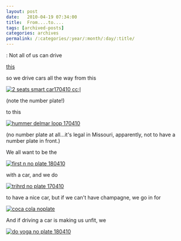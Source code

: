 ```yaml
---
layout: post
date:	2010-04-19 07:34:00
title:  From....to....
tags: [archived-posts]
categories: archives
permalink: /:categories/:year/:month/:day/:title/
---
```

:
Not all of us can drive

<a href="http://deponti.livejournal.com/656054.html"> this </a>

so we drive cars all the way from this

<a href="http://s967.photobucket.com/albums/ae160/pedoral/?action=view&current=IMG_3699.jpg" target="_blank"><img src="http://i967.photobucket.com/albums/ae160/pedoral/IMG_3699.jpg" border="0" alt="2 seats smart car170410 cc;l"></a>

(note the number plate!)


to this


<a href="http://s967.photobucket.com/albums/ae160/pedoral/?action=view&current=IMG_3714.jpg" target="_blank"><img src="http://i967.photobucket.com/albums/ae160/pedoral/IMG_3714.jpg" border="0" alt="hummer delmar loop 170410"></a>

(no number plate at all...it's legal in Missouri, apparently, not to have a number plate in front.)

<lj-cut text="a few more observations">

We all want to be the

<a href="http://s967.photobucket.com/albums/ae160/pedoral/?action=view&current=IMG_3741.jpg" target="_blank"><img src="http://i967.photobucket.com/albums/ae160/pedoral/IMG_3741.jpg" border="0" alt="first n no plate 180410"></a>

with a car, and we do


<a href="http://s967.photobucket.com/albums/ae160/pedoral/?action=view&current=IMG_3715.jpg" target="_blank"><img src="http://i967.photobucket.com/albums/ae160/pedoral/IMG_3715.jpg" border="0" alt="trihrd no plate 170410"></a>

to have a nice car, but if we can't have champagne, we go in for

<a href="http://s967.photobucket.com/albums/ae160/pedoral/?action=view&current=IMG_3716.jpg" target="_blank"><img src="http://i967.photobucket.com/albums/ae160/pedoral/IMG_3716.jpg" border="0" alt="coca cola noplate"></a>

</lj-cut>


And if driving a car is making us unfit, we

<a href="http://s967.photobucket.com/albums/ae160/pedoral/?action=view&current=IMG_3740.jpg" target="_blank"><img src="http://i967.photobucket.com/albums/ae160/pedoral/IMG_3740.jpg" border="0" alt="do yoga no plate 180410"></a>
